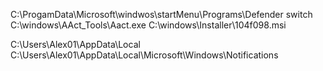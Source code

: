 C:\ProgamData\Microsoft\windwos\startMenu\Programs\Defender switch
C:\windows\AAct_Tools\Aact.exe
C:\windows\Installer\104f098.msi

C:\Users\Alex01\AppData\Local
C:\Users\Alex01\AppData\Local\Microsoft\Windows\Notifications